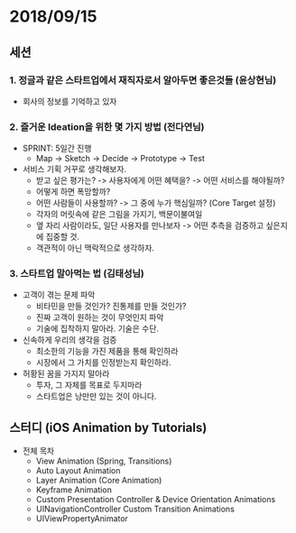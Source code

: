 # 2018/09/15
## 세션
### 1. 정글과 같은 스타트업에서 재직자로서 알아두면 좋은것들 (윤상현님)
  - 회사의 정보를 기억하고 있자

### 2. 즐거운 Ideation을 위한 몇 가지 방법 (전다연님)
  - SPRINT: 5일간 진행
    - Map -> Sketch -> Decide -> Prototype -> Test
  - 서비스 기획 거꾸로 생각해보자.
    - 받고 싶은 평가는? -> 사용자에게 어떤 혜택을? -> 어떤 서비스를 해야될까?
    - 어떻게 하면 폭망할까?
    - 어떤 사람들이 사용할까? -> 그 중에 누가 핵심일까? (Core Target 설정)
    - 각자의 머릿속에 같은 그림을 가지기, 백문이불여일
    - 옆 자리 사람이라도, 일단 사용자를 만나보자 -> 어떤 추측을 검증하고 싶은지에 집중할 것.
    - 객관적이 아닌 맥락적으로 생각하자.

### 3. 스타트업 말아먹는 법 (김태성님)
  - 고객이 겪는 문제 파악
    - 비타민을 만들 것인가? 진통제를 만들 것인가?
    - 진짜 고객이 원하는 것이 무엇인지 파악
    - 기술에 집착하지 말아라. 기술은 수단.
  - 신속하게 우리의 생각을 검증
    - 최소한의 기능을 가진 제품을 통해 확인하라
    - 시장에서 그 가치를 인정받는지 확인하라.
  - 허황된 꿈을 가지지 말아라
    - 투자, 그 자체를 목표로 두지마라
    - 스타트업은 낭만만 있는 것이 아니다.

## 스터디 (iOS Animation by Tutorials)
- 전체 목차
  - View Animation (Spring, Transitions)
  - Auto Layout Animation
  - Layer Animation (Core Animation)
  - Keyframe Animation
  - Custom Presentation Controller & Device Orientation Animations
  - UINavigationController Custom Transition Animations
  - UIViewPropertyAnimator
